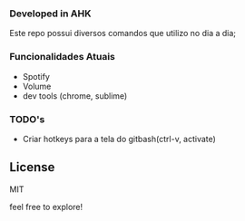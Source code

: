 
### Developed in AHK

Este repo possui diversos comandos que utilizo no dia a dia;


### Funcionalidades Atuais
 - Spotify
 - Volume
 - dev tools (chrome, sublime)


### TODO's

 - Criar hotkeys para a tela do gitbash(ctrl-v, activate)


License
----

MIT


feel free to explore!
